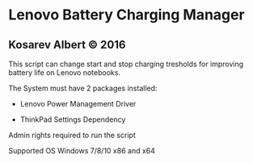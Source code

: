 # Lenovo Battery Charging Manager

## Kosarev Albert © 2016

This script can change start and stop charging tresholds for improving battery life on Lenovo notebooks.

The System must have 2 packages installed: 

  * Lenovo Power Management Driver

  * ThinkPad Settings Dependency

Admin rights required to run the script

Supported OS Windows 7/8/10 x86 and x64
